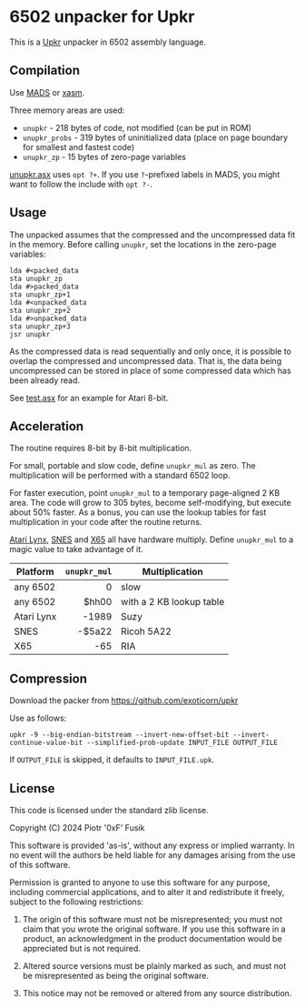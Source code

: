 6502 unpacker for Upkr
======================

This is a [Upkr](https://github.com/exoticorn/upkr) unpacker in 6502 assembly language.

Compilation
-----------

Use [MADS](http://mads.atari8.info) or [xasm](https://github.com/pfusik/xasm).

Three memory areas are used:

* `unupkr` - 218 bytes of code, not modified (can be put in ROM)
* `unupkr_probs` - 319 bytes of uninitialized data (place on page boundary for smallest and fastest code)
* `unupkr_zp` - 15 bytes of zero-page variables

[unupkr.asx](unupkr.asx) uses `opt ?+`. If you use `?`-prefixed
labels in MADS, you might want to follow the include with `opt ?-`.

Usage
-----

The unpacked assumes that the compressed and the uncompressed data fit in the memory. 
Before calling `unupkr`, set the locations in the zero-page variables:

    lda #<packed_data
    sta unupkr_zp
    lda #>packed_data
    sta unupkr_zp+1
    lda #<unpacked_data
    sta unupkr_zp+2
    lda #>unpacked_data
    sta unupkr_zp+3
    jsr unupkr

As the compressed data is read sequentially and only once, it is possible to overlap
the compressed and uncompressed data. That is, the data being uncompressed can be stored
in place of some compressed data which has been already read.

See [test.asx](test.asx) for an example for Atari 8-bit.

Acceleration
------------

The routine requires 8-bit by 8-bit multiplication.

For small, portable and slow code, define `unupkr_mul` as zero.
The multiplication will be performed with a standard 6502 loop.

For faster execution, point `unupkr_mul` to a temporary page-aligned 2 KB area.
The code will grow to 305 bytes, become self-modifying, but execute about 50% faster.
As a bonus, you can use the lookup tables for fast multiplication in your code
after the routine returns.

[Atari Lynx](https://en.wikipedia.org/wiki/Atari_Lynx),
[SNES](https://en.wikipedia.org/wiki/Super_Nintendo_Entertainment_System)
and [X65](https://x65.zone)
all have hardware multiply. Define `unupkr_mul` to a magic value to take advantage of it.

| Platform   | `unupkr_mul` | Multiplication           |
| ---------- | ------------:| ------------------------ |
| any 6502   |            0 | slow                     |
| any 6502   |        $hh00 | with a 2 KB lookup table |
| Atari Lynx |        -1989 | Suzy                     |
| SNES       |       -$5a22 | Ricoh 5A22               |
| X65        |          -65 | RIA                      |

Compression
-----------

Download the packer from https://github.com/exoticorn/upkr

Use as follows:

    upkr -9 --big-endian-bitstream --invert-new-offset-bit --invert-continue-value-bit --simplified-prob-update INPUT_FILE OUTPUT_FILE

If `OUTPUT_FILE` is skipped, it defaults to `INPUT_FILE.upk`.

License
-------

This code is licensed under the standard zlib license.

Copyright (C) 2024 Piotr '0xF' Fusik

This software is provided 'as-is', without any express or implied
warranty.  In no event will the authors be held liable for any damages
arising from the use of this software.

Permission is granted to anyone to use this software for any purpose,
including commercial applications, and to alter it and redistribute it
freely, subject to the following restrictions:

1. The origin of this software must not be misrepresented; you must not
   claim that you wrote the original software. If you use this software
   in a product, an acknowledgment in the product documentation would be
   appreciated but is not required.

2. Altered source versions must be plainly marked as such, and must not be
   misrepresented as being the original software.

3. This notice may not be removed or altered from any source distribution.
